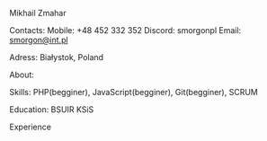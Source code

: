 Mikhail Zmahar

Contacts:
Mobile: +48 452 332 352
Discord: smorgonpl
Email: smorgon@int.pl

Adress:
Białystok, Poland

About:

Skills:
PHP(begginer), JavaScript(begginer), Git(begginer), SCRUM

Education:
BSUIR KSiS

Experience